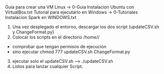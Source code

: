 Guia para crear una VM Linux -> 0-Guia Instalacion Ubuntu con VirtualBox.txt
Tutorial para ejecutarlo en Windows -> 0-Tutoriales Instalacion Spark en WINDOWS.txt

1. Una vez desplegado el entorno, descargar los dos script (updateCSV.sh y ChangeFormat.py)
2. Colocar los scripts en el directorio /home/<usuari>/
- comprobar que tengan permisos de ejecución
- sino ejecutar chmod 777 updateCSV.sh ChangeFormat.py
3. ejecutar solo el updateCSV.sh --> ./updateCSV.sh  
4. Listos para lanzar cualquier Script.
